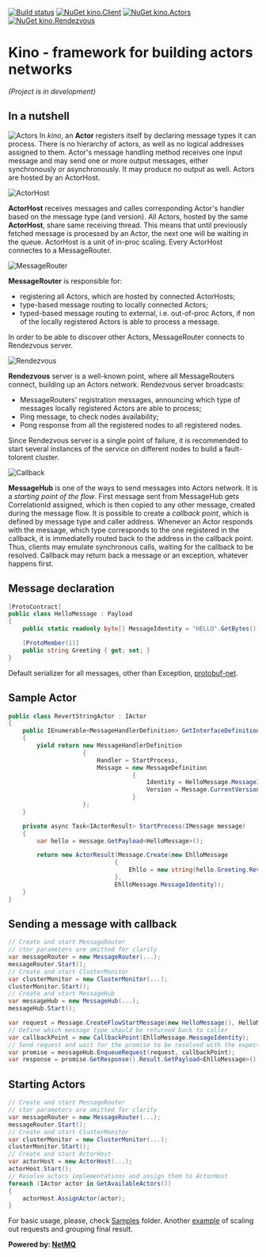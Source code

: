[![Build status](https://ci.appveyor.com/api/projects/status/khn5imataa5uw4oj?svg=true)](https://ci.appveyor.com/project/iiwaasnet/kino)
[![NuGet kino.Client](https://badge.fury.io/nu/kino.Client.svg)](http://badge.fury.io/nu/kino.Client)
[![NuGet kino.Actors](https://badge.fury.io/nu/kino.Actors.svg)](http://badge.fury.io/nu/kino.Actors)
[![NuGet kino.Rendezvous](https://badge.fury.io/nu/kino.Rendezvous.svg)](http://badge.fury.io/nu/kino.Rendezvous)

# Kino - framework for building actors networks
*(Project is in development)*
## In a nutshell


![Actors](https://cdn.rawgit.com/iiwaasnet/kino/master/img/Actors.png)
In *kino*, an **Actor** registers itself by declaring message types it can process. There is no hierarchy of actors, as well as no logical addresses assigned to them.
Actor's message handling method receives one input message and may send one or more output messages, either synchronously or asynchronously. It may produce no output as well.
Actors are hosted by an ActorHost.

![ActorHost](https://cdn.rawgit.com/iiwaasnet/kino/master/img/ActorHost.png)

**ActorHost** receives messages and calles corresponding Actor's handler based on the message type (and version). All Actors, hosted by the same **ActorHost**, share same receiving thread. 
This means that until previously fetched message is processed by an Actor, the next one will be waiting in the queue. ActorHost is a unit of in-proc scaling.
Every ActorHost connectes to a MessageRouter.

![MessageRouter](https://cdn.rawgit.com/iiwaasnet/kino/master/img/MessageRouter.png)

**MessageRouter** is responsible for:
  * registering all Actors, which are hosted by connected ActorHosts;
  * type-based message routing to locally connected Actors;
  * typed-based message routing to external, i.e. out-of-proc Actors, if non of the locally registered Actors is able to process a message.

In order to be able to discover other Actors, MessageRouter connects to Rendezvous server.

![Rendezvous](https://cdn.rawgit.com/iiwaasnet/kino/master/img/Rendezvous.png)

**Rendezvous** server is a well-known point, where all MessageRouters connect, building up an Actors network. 
Rendezvous server broadcasts:
  * MessageRouters' registration messages, announcing which type of messages locally registered Actors are able to process;
  * Ping message, to check nodes availability;
  * Pong response from all the registered nodes to all registered nodes.

Since Rendezvous server is a single point of failure, it is recommended to start several instances of the service on different nodes to build a fault-tolorent cluster.

![Callback](https://cdn.rawgit.com/iiwaasnet/kino/master/img/Callback.png)

**MessageHub** is one of the ways to send messages into Actors network. It is a *starting point of the flow*. First message sent from MessageHub gets CorrelationId assigned, 
which is then copied to any other message, created during the message flow. It is possible to create a *callback point*, which is defined by message type and caller address. 
Whenever an Actor responds with the message, which type corresponds to the one registered in the callback, it is immediatelly routed back to the address in the callback point.
Thus, clients may emulate synchronous calls, waiting for the callback to be resolved. Callback may return back a message or an exception, whatever happens first.

## Message declaration
```csharp
[ProtoContract]
public class HelloMessage : Payload
{
    public static readonly byte[] MessageIdentity = "HELLO".GetBytes();

    [ProtoMember(1)]
    public string Greeting { get; set; }
}
```
Default serializer for all messages, other than Exception, [protobuf-net](https://github.com/mgravell/protobuf-net).

## Sample Actor
```csharp
public class RevertStringActor : IActor
{
    public IEnumerable<MessageHandlerDefinition> GetInterfaceDefinition()
    {
        yield return new MessageHandlerDefinition
                     {
                         Handler = StartProcess,
                         Message = new MessageDefinition
                                   {
                                       Identity = HelloMessage.MessageIdentity,
                                       Version = Message.CurrentVersion
                                   }
                     };
    }

    private async Task<IActorResult> StartProcess(IMessage message)
    {
        var hello = message.GetPayload<HelloMessage>();

        return new ActorResult(Message.Create(new EhlloMessage
                              {
                                  Ehllo = new string(hello.Greeting.Reverse().ToArray())
                              },
                              EhlloMessage.MessageIdentity));
    }
}
```

## Sending a message with callback
```csharp
// Create and start MessageRouter
// ctor parameters are omitted for clarity
var messageRouter = new MessageRouter(...);
messageRouter.Start();
// Create and start ClusterMonitor
var clusterMonitor = new ClusterMonitor(...);
clusterMonitor.Start();
// Create and start MessageHub
var messageHub = new MessageHub(...);
messageHub.Start();

var request = Message.CreateFlowStartMessage(new HelloMessage(), HelloMessage.MessageIdentity);
// Define which message type should be returned back to caller
var callbackPoint = new CallbackPoint(EhlloMessage.MessageIdentity);
// Send request and wait for the promise to be resolved with the expected callback message
var promise = messageHub.EnqueueRequest(request, callbackPoint);
var response = promise.GetResponse().Result.GetPayload<EhlloMessage>();
```

## Starting Actors
```csharp
// Create and start MessageRouter
// ctor parameters are omitted for clarity
var messageRouter = new MessageRouter(...);
messageRouter.Start();
// Create and start ClusterMonitor
var clusterMonitor = new ClusterMonitor(...);
clusterMonitor.Start();
// Create and start ActorHost
var actorHost = new ActorHost(...);
actorHost.Start();
// Resolve actors implementations and assign them to ActorHost
foreach (IActor actor in GetAvailableActors())
{
    actorHost.AssignActor(actor);
}
```
For basic usage, please, check [Samples](https://github.com/iiwaasnet/kino/tree/master/src/Samples) folder.
Another [example](https://github.com/iiwaasnet/weather) of scaling out requests and grouping final result.


**Powered by: [NetMQ](https://github.com/zeromq/netmq)**
